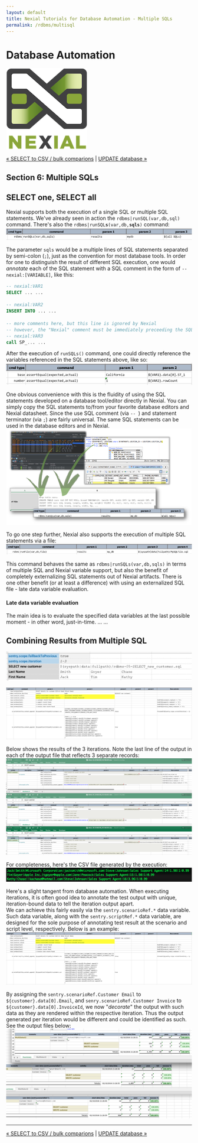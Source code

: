 ```yaml
---
layout: default
title: Nexial Tutorials for Database Automation - Multiple SQLs
permalink: /rdbms/multisql
---
```


# Database Automation

![logo](../image/logo-x.png)

<div class="site-links site-links-header">
<a class="link-previous" href="selectcsv.html">&laquo; SELECT to CSV / bulk comparions</a> | 
<a class="link-next" href="update.html">UPDATE database &raquo;</a>
</div>


## Section 6: Multiple SQLs


## SELECT one, SELECT all
Nexial supports both the execution of a single SQL or multiple SQL statements. We've already seen 
in action the `rdbms|runSQL(var,db,sql)` command.  There's also the 
<code>rdbms|runSQL**s**(var,db,**sqls**)</code> command:<br/>
![Compare1 runSQLs](image/rdbms-03-Compare1.runSQLs.png)

The parameter `sqls` would be a multiple lines of SQL statements separated by semi-colon (`;`), 
just as the convention for most database tools.  In order for one to distinguish the result of
different SQL execution, one would _annotate_ each of the SQL statement with a SQL comment in the
form of `-- nexial:[VARIABLE]`, like this:
```sql
-- nexial:VAR1
SELECT ... ...

-- nexial:VAR2
INSERT INTO ... ...

-- more comments here, but this line is ignored by Nexial
-- however, the "Nexial" comment must be immediately preceeding the SQL statement
-- nexial:VAR3
call SP_... ...
```

After the execution of `runSQLs()` command, one could directly reference the variables referenced
in the SQL statements above, like so:<br/>
![useVars after runSQLs](image/rdbms-03-Compare1.runSQLsUseVars.png)

One obvious convenience with this is the fluidity of using the SQL statements developed on a
database tool/editor directly in Nexial.  You can simply copy the SQL statements to/from your
favorite database editors and Nexial datasheet.  Since the use SQL comment (via `-- `) and 
statement terminator (via `;`) are fairly universal.  The same SQL statements can be used in the
database editors and in Nexial.<br/>
![from dbtools](image/rdbms-03-dbtools1.png)

To go one step further, Nexial also supports the execution of multiple SQL statements via a file:<br/>
![runFile](image/rdbms-03-Compare1.runFile.png)

This command behaves the same as `rdbms|runSQLs(var,db,sqls)` in terms of multiple SQL and Nexial 
variable support, but also the benefit of completely externalizing SQL statements out of Nexial 
artifacts.  There is one other benefit (or at least a difference) with using an externalized SQL
file - late data variable evaluation.

#### Late data variable evaluation
The main idea is to evaluate the specified data variables at the last possible moment - in other word, 
just-in-time.
...
...

## Combining Results from Multiple SQL

![multisql iteration data](image/rdbms-06-multisql-iteration.data.png)


![multisql iteration script](image/rdbms-06-multisql-iteration.script.png)

Below shows the results of the 3 iterations. Note the last line of the output in each of the output 
file that reflects 3 separate records:<br/>
![multisql iteration output](image/rdbms-06-multisql-iteration.output.png)

For completeness, here's the CSV file generated by the execution:<br/>
![multisql iteration csv](image/rdbms-06-multisql-iteration.output1.png)


Here's a slight tangent from database automation.  When executing iterations, it is often good idea
to annotate the test output with unique, iteration-bound data to tell the iteration output apart.  
We can achieve this fairly easily via the `sentry.scenarioRef.*` data variable.  Such data variable, 
along with the `sentry.scriptRef.*` data variable, are designed for the sole purpose of annotating 
test result at the scenario and script level, respectively.  Below is an example:<br/>
![multisql iteration scope](image/rdbms-06-multisql-iteration2.script.png)

By assigning the `sentry.scenarioRef.Customer Email` to `${customer}.data[0].Email`, and 
`senry.scenarioRef.Customer Invoice` to `${customer}.data[0].InvoiceId`, we now "_decorate_" the
output with such data as they are rendered within the respective iteration.  Thus the output
generated per iteration would be different and could be identified as such.  See the output files
below:<br/>
![multisql iteration scope](image/rdbms-06-multisql-iteration2.output.png)



***

<div class="site-links site-links-header">
<a class="link-previous" href="selectcsv.html">&laquo; SELECT to CSV / bulk comparions</a> | 
<a class="link-next" href="update.html">UPDATE database &raquo;</a>
</div>
